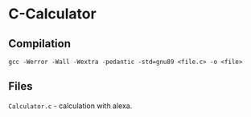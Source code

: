 # C-Calculator

## Compilation

`gcc -Werror -Wall -Wextra -pedantic -std=gnu89 <file.c> -o <file>`

## Files

`Calculator.c` - calculation with alexa.